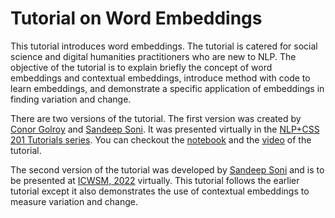 # Tutorial on Word Embeddings

This tutorial introduces word embeddings. The tutorial is catered for social science and digital humanities practitioners who are new to NLP. The objective of the tutorial is to explain briefly the concept of word embeddings and contextual embeddings, introduce method with code to learn embeddings, and demonstrate a specific application of embeddings in finding variation and change.

There are two versions of the tutorial. The first version was created by [Conor Golroy](https://ccgilroy.com/) and [Sandeep Soni](https://sandeepsoni.github.io/). It was presented virtually in the [NLP+CSS 201 Tutorials series](https://nlp-css-201-tutorials.github.io/nlp-css-201-tutorials/). You can checkout the [notebook](https://colab.research.google.com/drive/16cM5NXedlrvU2mp-HcYKs9OIMkYItTS1?usp=sharing) and the [video](https://youtu.be/WbzPZZKJRJA) of the tutorial.

The second version of the tutorial was developed by [Sandeep Soni](https://sandeepsoni.github.io/) and is to be presented at [ICWSM, 2022](https://www.icwsm.org/2022/index.html/) virtually. This tutorial follows the earlier tutorial except it also demonstrates the use of contextual embeddings to measure variation and change.
